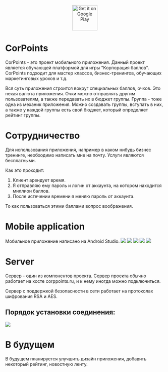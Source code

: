 <p align="center">
  <a href="https://play.google.com/store/apps/details?id=com.kosta.corpoints">
    <img src="https://conversations.im/images/get-it-on-play.png" alt="Get it on Google Play" height="80">
  </a>
</p>

# CorPoints
CorPoints - это проект мобильного приложения. Данный проект является обучающей платформой для игры "Корпорация баллов". CorPoints подходит для мастер классов, бизнес-тренингов, обучающих маркетинговых уроков и т.д. 

Вся суть приложения строится вокруг специальных баллов, очков. Это некая валюта приложения. Очки можно отправлять другим пользователям, а также передавать их в бюджет группы. Группа - тоже одна из механик приложения. Можно создавать группы, вступать в них, а также у каждой группы есть свой бюджет, который определяет рейтинг группы.

# Сотрудничество
Для использования приложения, например в каком нибудь бизнес тренинге, необходимо написать мне на почту. Услуги являются бесплатными.

Как это проходит:
1. Клиент арендует время.
2. Я отправляю ему пароль и логин от аккаунта, на котором находится миллион баллов. 
3. После истечении времени я меняю пароль от аккаунта. 

То как пользоваться этими баллами вопрос воображения. 


# Mobile application 
Мобильное приложение написано на Android Studio. 
<img src="CorPoints/img/1.jpg">
<img src="CorPoints/img/2.jpg">
<img src="CorPoints/img/3.jpg">
<img src="CorPoints/img/4.jpg">
<img src="CorPoints/img/5.jpg">

# Server
Сервер - один из компонентов проекта. Сервер проекта обычно работает на хосте corppoints.ru, и к нему иногда можно подключиться. 

Сервер с поддержкой безопасности в сети работает на протоколах шифрования RSA и AES. 

## Порядок установки соединения: 
<img src="ServerCorp/doc/arch.png">

# В будущем
В будущем планируется улучшить дизайн приложения, добавить некоторый рейтинг, новостную ленту. 